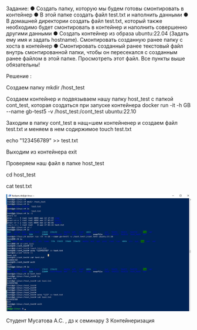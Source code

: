 Задание:
● Создать папку, которую мы будем готовы смонтировать в контейнер
● В этой папке создать файл test.txt и наполнить данными
● В домашней директории создать файл test.txt, который также необходимо будет смонтировать в контейнер и наполнить совершенно другими данными
● Создать контейнер из образа ubuntu:22.04 (Задать ему имя и задать hostname). Смонтировать созданную ранее папку с хоста в контейнер
● Смонтировать созданный ранее текстовый файл внутрь смонтированной папки, чтобы он пересекался с созданным ранее файлом в этой папке. Просмотреть этот файл.
Все пункты выше обязательны!


Решение :

Создаем папку
mkdir /host_test

Создаем контейнер и подвязываем нашу папку host_test с папкой cont_test, которая создаться при запуске контейнера
docker run -it -h GB --name gb-test5 -v /host_test:/cont_test ubuntu:22.10

Заходим в папку cont_test в нащ=шем контейненер и создаем файл test.txt и меняем в нем содиржимое
touch test.txt

echo "123456789" >> test.txt

Выходим из контейнера exit

Проверяем наш файл в папке host_test

cd host_test

cat test.txt

![Alt text](image.png)

Студент Мусатова А.С. , дз к семинару 3 Контейнеризация 